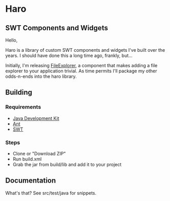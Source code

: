 Haro
====
SWT Components and Widgets
---------------------------------------

Hello,

Haro is a library of custom SWT components and widgets I've built over the years. I should have done this a long time ago, frankly, but...

Initially, I'm releasing [FileExplorer](https://github.com/OttoHagg/haro/blob/master/src/main/java/net/bsuojanen/swt/widgets/filesystem/FileExplorer.java), a component that makes adding a file explorer to your application trivial. As time permits I'll package my other odds-n-ends into the haro library.

## Building

### Requirements

* [Java Development Kit](http://www.oracle.com/technetwork/java/javase/downloads/index.html)
* [Ant](http://ant.apache.org/)
* [SWT](http://www.eclipse.org/swt/)

### Steps

* Clone or "Download ZIP"
* Run build.xml
* Grab the jar from build/lib and add it to your project

## Documentation

What's that? See src/test/java for snippets.